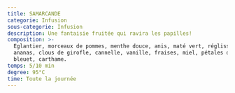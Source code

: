```yaml
---
title: SAMARCANDE
categorie: Infusion
sous-categorie: Infusion
description: Une fantaisie fruitée qui ravira les papilles!
composition: >-
  Eglantier, morceaux de pommes, menthe douce, anis, maté vert, réglisse,
  ananas, clous de girofle, cannelle, vanille, fraises, miel, pétales de soucis,
  bleuet, carthame.
temps: 5/10 min
degree: 95°C
time: Toute la journée
---
```


